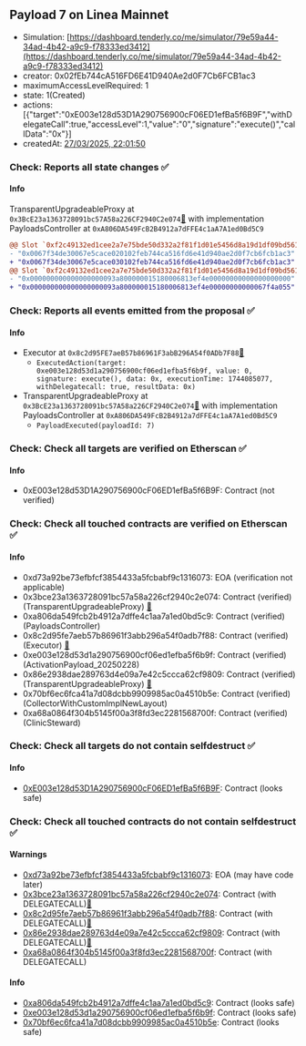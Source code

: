 ## Payload 7 on Linea Mainnet

- Simulation: [https://dashboard.tenderly.co/me/simulator/79e59a44-34ad-4b42-a9c9-f78333ed3412](https://dashboard.tenderly.co/me/simulator/79e59a44-34ad-4b42-a9c9-f78333ed3412)
- creator: 0x02fEb744cA516FD6E41D940Ae2d0F7Cb6FCB1ac3
- maximumAccessLevelRequired: 1
- state: 1(Created)
- actions: [{"target":"0xE003e128d53D1A290756900cF06ED1efBa5f6B9F","withDelegateCall":true,"accessLevel":1,"value":"0","signature":"execute()","callData":"0x"}]
- createdAt: [27/03/2025, 22:01:50](https://lineascan.build/tx/0x36be8fd474003546675b403e5ef7f6d2f9c76282a36c178d42eb3067b8cf2a02)

### Check: Reports all state changes :white_check_mark:

#### Info


TransparentUpgradeableProxy at `0x3BcE23a1363728091bc57A58a226CF2940C2e074`[:ghost:](https://github.com/bgd-labs/aave-address-book "GovernanceV3Linea.PAYLOADS_CONTROLLER") with implementation PayloadsController at `0xA806DA549FcB2B4912a7dFFE4c1aA7A1ed0Bd5C9`
```diff
@@ Slot `0xf2c49132ed1cee2a7e75bde50d332a2f81f1d01e5456d8a19d1df09bd561dbd2` @@
- "0x0067f34de30067e5cace020102feb744ca516fd6e41d940ae2d0f7cb6fcb1ac3"
+ "0x0067f34de30067e5cace030102feb744ca516fd6e41d940ae2d0f7cb6fcb1ac3"
@@ Slot `0xf2c49132ed1cee2a7e75bde50d332a2f81f1d01e5456d8a19d1df09bd561dbd3` @@
- "0x000000000000000000093a800000015180006813ef4e00000000000000000000"
+ "0x000000000000000000093a800000015180006813ef4e00000000000067f4a055"
```


### Check: Reports all events emitted from the proposal :white_check_mark:

#### Info

- Executor at `0x8c2d95FE7aeB57b86961F3abB296A54f0ADb7F88`[:ghost:](https://github.com/bgd-labs/aave-address-book "AaveV3Linea.ACL_ADMIN, GovernanceV3Linea.EXECUTOR_LVL_1")
  - `ExecutedAction(target: 0xe003e128d53d1a290756900cf06ed1efba5f6b9f, value: 0, signature: execute(), data: 0x, executionTime: 1744085077, withDelegatecall: true, resultData: 0x)`
- TransparentUpgradeableProxy at `0x3BcE23a1363728091bc57A58a226CF2940C2e074`[:ghost:](https://github.com/bgd-labs/aave-address-book "GovernanceV3Linea.PAYLOADS_CONTROLLER") with implementation PayloadsController at `0xA806DA549FcB2B4912a7dFFE4c1aA7A1ed0Bd5C9`
  - `PayloadExecuted(payloadId: 7)`

### Check: Check all targets are verified on Etherscan :white_check_mark:

#### Info

- 0xE003e128d53D1A290756900cF06ED1efBa5f6B9F: Contract (not verified) 

### Check: Check all touched contracts are verified on Etherscan :white_check_mark:

#### Info

- 0xd73a92be73efbfcf3854433a5fcbabf9c1316073: EOA (verification not applicable)
- 0x3bce23a1363728091bc57a58a226cf2940c2e074: Contract (verified) (TransparentUpgradeableProxy) [:ghost:](https://github.com/bgd-labs/aave-address-book "GovernanceV3Linea.PAYLOADS_CONTROLLER")
- 0xa806da549fcb2b4912a7dffe4c1aa7a1ed0bd5c9: Contract (verified) (PayloadsController) 
- 0x8c2d95fe7aeb57b86961f3abb296a54f0adb7f88: Contract (verified) (Executor) [:ghost:](https://github.com/bgd-labs/aave-address-book "AaveV3Linea.ACL_ADMIN, GovernanceV3Linea.EXECUTOR_LVL_1")
- 0xe003e128d53d1a290756900cf06ed1efba5f6b9f: Contract (verified) (ActivationPayload_20250228) 
- 0x86e2938dae289763d4e09a7e42c5ccca62cf9809: Contract (verified) (TransparentUpgradeableProxy) [:ghost:](https://github.com/bgd-labs/aave-address-book "AaveV3Linea.COLLECTOR")
- 0x70bf6ec6fca41a7d08dcbb9909985ac0a4510b5e: Contract (verified) (CollectorWithCustomImplNewLayout) 
- 0xa68a0864f304b5145f00a3f8fd3ec2281568700f: Contract (verified) (ClinicSteward) 

### Check: Check all targets do not contain selfdestruct :white_check_mark:

#### Info

- [0xE003e128d53D1A290756900cF06ED1efBa5f6B9F](https://lineascan.build/address/0xE003e128d53D1A290756900cF06ED1efBa5f6B9F): Contract (looks safe)

### Check: Check all touched contracts do not contain selfdestruct :white_check_mark:

#### Warnings

- [0xd73a92be73efbfcf3854433a5fcbabf9c1316073](https://lineascan.build/address/0xd73a92be73efbfcf3854433a5fcbabf9c1316073): EOA (may have code later)
- [0x3bce23a1363728091bc57a58a226cf2940c2e074](https://lineascan.build/address/0x3bce23a1363728091bc57a58a226cf2940c2e074): Contract (with DELEGATECALL)[:ghost:](https://github.com/bgd-labs/aave-address-book "GovernanceV3Linea.PAYLOADS_CONTROLLER")
- [0x8c2d95fe7aeb57b86961f3abb296a54f0adb7f88](https://lineascan.build/address/0x8c2d95fe7aeb57b86961f3abb296a54f0adb7f88): Contract (with DELEGATECALL)[:ghost:](https://github.com/bgd-labs/aave-address-book "AaveV3Linea.ACL_ADMIN, GovernanceV3Linea.EXECUTOR_LVL_1")
- [0x86e2938dae289763d4e09a7e42c5ccca62cf9809](https://lineascan.build/address/0x86e2938dae289763d4e09a7e42c5ccca62cf9809): Contract (with DELEGATECALL)[:ghost:](https://github.com/bgd-labs/aave-address-book "AaveV3Linea.COLLECTOR")
- [0xa68a0864f304b5145f00a3f8fd3ec2281568700f](https://lineascan.build/address/0xa68a0864f304b5145f00a3f8fd3ec2281568700f): Contract (with DELEGATECALL)

#### Info

- [0xa806da549fcb2b4912a7dffe4c1aa7a1ed0bd5c9](https://lineascan.build/address/0xa806da549fcb2b4912a7dffe4c1aa7a1ed0bd5c9): Contract (looks safe)
- [0xe003e128d53d1a290756900cf06ed1efba5f6b9f](https://lineascan.build/address/0xe003e128d53d1a290756900cf06ed1efba5f6b9f): Contract (looks safe)
- [0x70bf6ec6fca41a7d08dcbb9909985ac0a4510b5e](https://lineascan.build/address/0x70bf6ec6fca41a7d08dcbb9909985ac0a4510b5e): Contract (looks safe)

